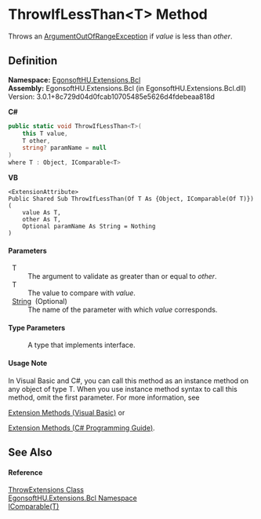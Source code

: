 # ThrowIfLessThan&lt;T&gt; Method


Throws an <a href="https://learn.microsoft.com/dotnet/api/system.argumentoutofrangeexception" target="_blank" rel="noopener noreferrer">ArgumentOutOfRangeException</a> if *value* is less than *other*.



## Definition
**Namespace:** <a href="N_EgonsoftHU_Extensions_Bcl.md">EgonsoftHU.Extensions.Bcl</a>  
**Assembly:** EgonsoftHU.Extensions.Bcl (in EgonsoftHU.Extensions.Bcl.dll) Version: 3.0.1+8c729d04d0fcab10705485e5626d4fdebeaa818d

**C#**
``` C#
public static void ThrowIfLessThan<T>(
	this T value,
	T other,
	string? paramName = null
)
where T : Object, IComparable<T>

```
**VB**
``` VB
<ExtensionAttribute>
Public Shared Sub ThrowIfLessThan(Of T As {Object, IComparable(Of T)}) ( 
	value As T,
	other As T,
	Optional paramName As String = Nothing
)
```



#### Parameters
<dl><dt>  T</dt><dd>The argument to validate as greater than or equal to <em>other</em>.</dd><dt>  T</dt><dd>The value to compare with <em>value</em>.</dd><dt>  <a href="https://learn.microsoft.com/dotnet/api/system.string" target="_blank" rel="noopener noreferrer">String</a>  (Optional)</dt><dd>The name of the parameter with which <em>value</em> corresponds.</dd></dl>

#### Type Parameters
<dl><dt /><dd>A type that implements  interface.</dd></dl>

#### Usage Note
In Visual Basic and C#, you can call this method as an instance method on any object of type T. When you use instance method syntax to call this method, omit the first parameter. For more information, see <a href="https://docs.microsoft.com/dotnet/visual-basic/programming-guide/language-features/procedures/extension-methods" target="_blank" rel="noopener noreferrer">

Extension Methods (Visual Basic)</a> or <a href="https://docs.microsoft.com/dotnet/csharp/programming-guide/classes-and-structs/extension-methods" target="_blank" rel="noopener noreferrer">

Extension Methods (C# Programming Guide)</a>.

## See Also


#### Reference
<a href="T_EgonsoftHU_Extensions_Bcl_ThrowExtensions.md">ThrowExtensions Class</a>  
<a href="N_EgonsoftHU_Extensions_Bcl.md">EgonsoftHU.Extensions.Bcl Namespace</a>  
<a href="https://learn.microsoft.com/dotnet/api/system.icomparable-1" target="_blank" rel="noopener noreferrer">IComparable(T)</a>  

